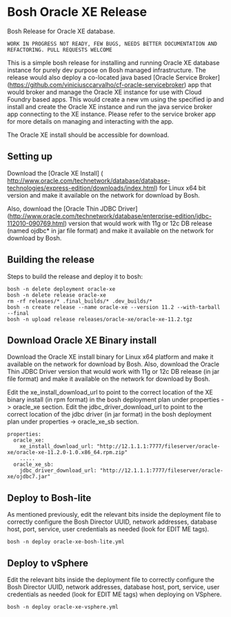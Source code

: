 # Bosh Oracle XE Release

Bosh Release for Oracle XE database.

`WORK IN PROGRESS NOT READY, FEW BUGS, NEEDS BETTER DOCUMENTATION AND REFACTORING. PULL REQUESTS WELCOME`	

This is a simple bosh release for installing and running Oracle XE database instance for purely dev purpose on Bosh managed infrastructure. The release would also deploy a co-located java based [Oracle Service Broker] (https://github.com/viniciusccarvalho/cf-oracle-servicebroker) app that would broker and manage the Oracle XE instance for use with Cloud Foundry based apps. This would create a new vm using the specified ip and install and create the Oracle XE instance and run the java service broker app connecting to the XE instance. Please refer to the service broker app for more details on managing and interacting with the app.

The Oracle XE install should be accessible for download.

## Setting up

Download the [Oracle XE Install] ( http://www.oracle.com/technetwork/database/database-technologies/express-edition/downloads/index.html) for Linux x64 bit version and make it available on the network for download by Bosh.

Also, download the [Oracle Thin JDBC Driver] (http://www.oracle.com/technetwork/database/enterprise-edition/jdbc-112010-090769.html) version that would work with 11g or 12c DB release (named ojdbc\* in jar file format) and make it available on the network for download by Bosh.

## Building the release

Steps to build the release and deploy it to bosh:

```
bosh -n delete deployment oracle-xe
bosh -n delete release oracle-xe
rm -rf releases/* .final_builds/* .dev_builds/*
bosh -n create release --name oracle-xe --version 11.2 --with-tarball --final
bosh -n upload release releases/oracle-xe/oracle-xe-11.2.tgz
```

## Download Oracle XE Binary install
Download the Oracle XE install binary for Linux x64 platform and make it available on the network for download by Bosh.
Also, download the Oracle Thin JDBC Driver version that would work with 11g or 12c DB release (in jar file format) and make it available on the network for download by Bosh.

Edit the xe_install_download_url to point to the correct location of the XE binary install (in rpm format) in the bosh deployment plan under properties -> oracle_xe section.
Edit the jdbc_driver_download_url to point to the correct location of the jdbc driver (in jar format) in the bosh deployment plan under properties -> oracle_xe_sb section.

```
properties:
  oracle_xe:
    xe_install_download_url: "http://12.1.1.1:7777/fileserver/oracle-xe/oracle-xe-11.2.0-1.0.x86_64.rpm.zip" 
    .....
  oracle_xe_sb:
    jdbc_driver_download_url: "http://12.1.1.1:7777/fileserver/oracle-xe/ojdbc7.jar"  
```

## Deploy to Bosh-lite
As mentioned previously, edit the relevant bits inside the deployment file to correctly configure the Bosh Director UUID, network addresses, database host, port, service, user credentials as needed (look for EDIT ME tags).
```
bosh -n deploy oracle-xe-bosh-lite.yml
```

## Deploy to vSphere
Edit the relevant bits inside the deployment file to correctly configure the Bosh Director UUID, network addresses, database host, port, service, user credentials as needed (look for EDIT ME tags) when deploying on VSphere.
```
bosh -n deploy oracle-xe-vsphere.yml
```


